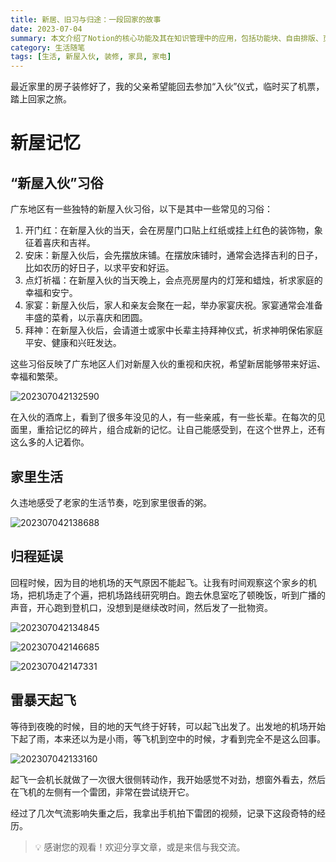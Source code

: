```yaml
---
title: 新居、旧习与归途：一段回家的故事
date: 2023-07-04
summary: 本文介绍了Notion的核心功能及其在知识管理中的应用，包括功能块、自由排版、页面和信息组织系统等。
category: 生活随笔
tags: [生活, 新屋入伙, 装修, 家具, 家电]
---
```


最近家里的房子装修好了，我的父亲希望能回去参加“入伙”仪式，临时买了机票，踏上回家之旅。

# 新屋记忆

## “新屋入伙”习俗

广东地区有一些独特的新屋入伙习俗，以下是其中一些常见的习俗：

1. 开门红：在新屋入伙的当天，会在房屋门口贴上红纸或挂上红色的装饰物，象征着喜庆和吉祥。
2. 安床：新屋入伙后，会先摆放床铺。在摆放床铺时，通常会选择吉利的日子，比如农历的好日子，以求平安和好运。
3. 点灯祈福：在新屋入伙的当天晚上，会点亮房屋内的灯笼和蜡烛，祈求家庭的幸福和安宁。
4. 家宴：新屋入伙后，家人和亲友会聚在一起，举办家宴庆祝。家宴通常会准备丰盛的菜肴，以示喜庆和团圆。
5. 拜神：在新屋入伙后，会请道士或家中长辈主持拜神仪式，祈求神明保佑家庭平安、健康和兴旺发达。

这些习俗反映了广东地区人们对新屋入伙的重视和庆祝，希望新居能够带来好运、幸福和繁荣。

![202307042132590](https://blog-1259751088.cos.ap-shanghai.myqcloud.com/202307042132590.png)

在入伙的酒席上，看到了很多年没见的人，有一些亲戚，有一些长辈。在每次的见面里，重拾记忆的碎片，组合成新的记忆。让自己能感受到，在这个世界上，还有这么多的人记着你。

## 家里生活

久违地感受了老家的生活节奏，吃到家里很香的粥。

![202307042138688](https://blog-1259751088.cos.ap-shanghai.myqcloud.com/202307042138688.png)

## 归程延误

回程时候，因为目的地机场的天气原因不能起飞。让我有时间观察这个家乡的机场，把机场走了个遍，把机场路线研究明白。跑去休息室吃了顿晚饭，听到广播的声音，开心跑到登机口，没想到是继续改时间，然后发了一批物资。

![202307042134845](https://blog-1259751088.cos.ap-shanghai.myqcloud.com/202307042134845.png)

![202307042146685](https://blog-1259751088.cos.ap-shanghai.myqcloud.com/202307042146685.png)

![202307042147331](https://blog-1259751088.cos.ap-shanghai.myqcloud.com/202307042147331.png)

## 雷暴天起飞

等待到夜晚的时候，目的地的天气终于好转，可以起飞出发了。出发地的机场开始下起了雨，本来还以为是小雨，等飞机到空中的时候，才看到完全不是这么回事。

![202307042133160](https://blog-1259751088.cos.ap-shanghai.myqcloud.com/202307042133160.png)

起飞一会机长就做了一次很大很侧转动作，我开始感觉不对劲，想窗外看去，然后在飞机的左侧有一个雷团，非常在尝试绕开它。

经过了几次气流影响失重之后，我拿出手机拍下雷团的视频，记录下这段奇特的经历。

>💡 感谢您的观看！欢迎分享文章，或是来信与我交流。
